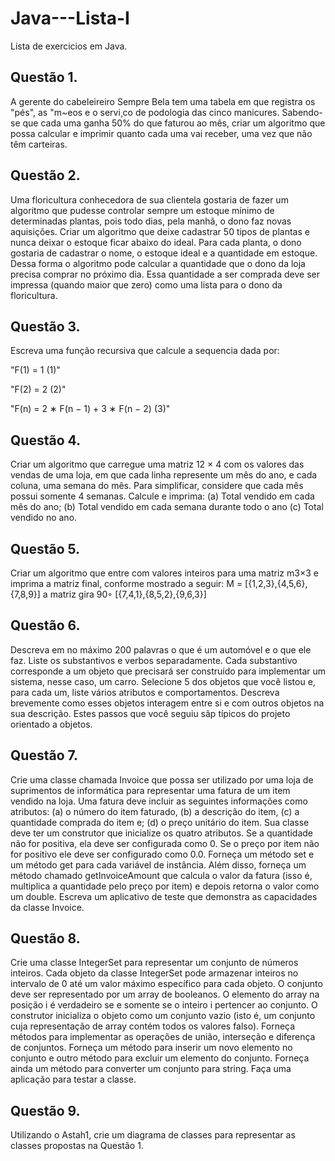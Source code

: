 # Java---Lista-I
Lista de exercicios em Java.

## Questão 1. 
A gerente do cabeleireiro Sempre Bela tem uma tabela em que registra os "pés", as
"m~eos e o servi¸co de podologia das cinco manicures. Sabendo-se que cada uma ganha 50% do que
faturou ao mês, criar um algoritmo que possa calcular e imprimir quanto cada uma vai receber, uma
vez que não têm carteiras.
## Questão 2. 
Uma floricultura conhecedora de sua clientela gostaria de fazer um algoritmo que
pudesse controlar sempre um estoque mínimo de determinadas plantas, pois todo dias, pela manhã, o
dono faz novas aquisições. Criar um algoritmo que deixe cadastrar 50 tipos de plantas e nunca deixar
o estoque ficar abaixo do ideal. Para cada planta, o dono gostaria de cadastrar o nome, o estoque ideal
e a quantidade em estoque. Dessa forma o algoritmo pode calcular a quantidade que o dono da loja
precisa comprar no próximo dia. Essa quantidade a ser comprada deve ser impressa (quando maior que
zero) como uma lista para o dono da floricultura.
## Questão 3.
Escreva uma função recursiva que calcule a sequencia dada por:

"F(1) = 1 (1)"

"F(2) = 2 (2)"

"F(n) = 2 ∗ F(n − 1) + 3 ∗ F(n − 2) (3)"
## Questão 4.
Criar um algoritmo que carregue uma matriz 12 × 4 com os valores das vendas de uma
loja, em que cada linha represente um mês do ano, e cada coluna, uma semana do mês. Para simplificar,
considere que cada mês possui somente 4 semanas. Calcule e imprima:
(a) Total vendido em cada mês do ano;
(b) Total vendido em cada semana durante todo o ano
(c) Total vendido no ano.
## Questão 5.
Criar um algoritmo que entre com valores inteiros para uma matriz m3×3 e imprima a
matriz final, conforme mostrado a seguir:
M = [{1,2,3},{4,5,6},{7,8,9}] a matriz gira 90◦ [{7,4,1},{8,5,2},{9,6,3}]
## Questão 6.
Descreva em no máximo 200 palavras o que é um automóvel e o que ele faz. Liste os substantivos e verbos separadamente. Cada substantivo corresponde a um objeto que precisará ser construído para implementar um sistema, nesse caso, um carro. Selecione 5 dos objetos que você listou e, para cada um, liste vários atributos e comportamentos. Descreva brevemente como esses objetos interagem entre si e com outros objetos na sua descrição. Estes passos que você seguiu sãp típicos do
projeto orientado a objetos.
## Questão 7.
Crie uma classe chamada Invoice que possa ser utilizado por uma loja de suprimentos
de informática para representar uma fatura de um item vendido na loja. Uma fatura deve incluir as
seguintes informações como atributos:
(a) o número do item faturado,
(b) a descrição do item,
(c) a quantidade comprada do item e;
(d) o preço unitário do item.
Sua classe deve ter um construtor que inicialize os quatro atributos. Se a quantidade não for positiva,
ela deve ser configurada como 0. Se o preço por item não for positivo ele deve ser configurado como
0.0. Forneça um método set e um método get para cada variável de instância. Além disso, forneça um
método chamado getInvoiceAmount que calcula o valor da fatura (isso é, multiplica a quantidade pelo
preço por item) e depois retorna o valor como um double. Escreva um aplicativo de teste que demonstra
as capacidades da classe Invoice.
## Questão 8.
Crie uma classe IntegerSet para representar um conjunto de números inteiros. Cada
objeto da classe IntegerSet pode armazenar inteiros no intervalo de 0 até um valor máximo específico
para cada objeto. O conjunto deve ser representado por um array de booleanos. O elemento do array na
posição i é verdadeiro se e somente se o inteiro i pertencer ao conjunto. O construtor inicializa o objeto
como um conjunto vazio (isto é, um conjunto cuja representação de array contém todos os valores falso).
Forneça métodos para implementar as operações de união, interseção e diferença de conjuntos. Forneça
um método para inserir um novo elemento no conjunto e outro método para excluir um elemento do
conjunto. Forneça ainda um método para converter um conjunto para string. Faça uma aplicação para
testar a classe.
## Questão 9.
Utilizando o Astah1, crie um diagrama de classes para representar as classes propostas
na Questão 1.
